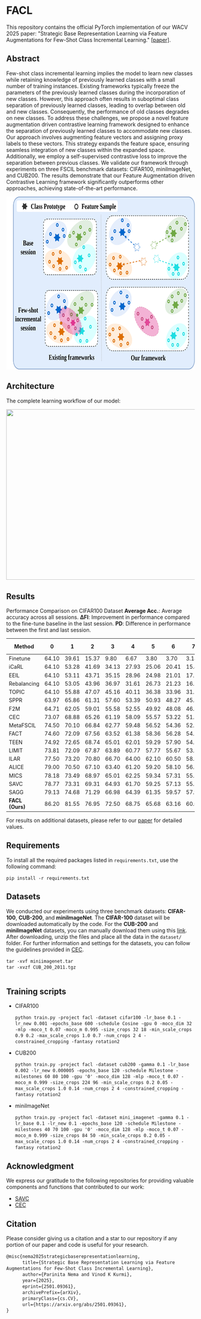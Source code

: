# FACL
This repository contains the official PyTorch implementation of our WACV 2025 paper: "Strategic Base Representation Learning via Feature Augmentations for Few-Shot Class Incremental Learning." [[paper]](http://arxiv.org/abs/2501.09361).


## Abstract
Few-shot class incremental learning implies the model to learn new classes while retaining knowledge of previously learned classes with a small number of training instances. Existing frameworks typically freeze the parameters of the previously learned classes during the incorporation of new classes. However, this approach often results in suboptimal class separation of previously learned classes,  leading to overlap between old and new classes. Consequently, the performance of old classes degrades on new classes. To address these challenges, we propose a novel feature augmentation driven contrastive learning framework designed to enhance the separation of previously learned classes to accommodate new classes. Our approach involves augmenting feature vectors and assigning proxy labels to these vectors. This strategy expands the feature space, ensuring seamless integration of new classes within the expanded space. Additionally, we employ a self-supervised contrastive loss to improve the separation between previous classes. We validate our framework through experiments on three FSCIL benchmark datasets: CIFAR100, miniImageNet, and CUB200. The results demonstrate that our Feature Augmentation driven Contrastive Learning framework significantly outperforms other approaches, achieving state-of-the-art performance.

<img src='imgs/wacv2025_introduction.png' width='700' height='460'>

## Architecture
The complete learning workflow of our model:

<img src='imgs/wacv2025_methodology.png' width='900' height='454'>

## Results
Performance Comparison on CIFAR100 Dataset **Average Acc.**: Average accuracy across all sessions. **ΔFI**: Improvement in performance compared to the fine-tune baseline in the last session. **PD**: Difference in performance between the first and last session.


| Method        | 0     | 1     | 2     | 3     | 4     | 5     | 6     | 7     | 8     | Average Acc. | ΔFI   |
|---------------|-------|-------|-------|-------|-------|-------|-------|-------|-------|--------------|-------|
| Finetune      | 64.10 | 39.61 | 15.37 |  9.80 |  6.67 |  3.80 |  3.70 |  3.14 |  2.65 | 16.54        | -     |
| iCaRL         | 64.10 | 53.28 | 41.69 | 34.13 | 27.93 | 25.06 | 20.41 | 15.48 | 13.73 | 32.87        | +11.08|
| EEIL          | 64.10 | 53.11 | 43.71 | 35.15 | 28.96 | 24.98 | 21.01 | 17.26 | 15.85 | 33.79        | +13.20|
| Rebalancing   | 64.10 | 53.05 | 43.96 | 36.97 | 31.61 | 26.73 | 21.23 | 16.78 | 13.54 | 34.22        | +10.89|
| TOPIC         | 64.10 | 55.88 | 47.07 | 45.16 | 40.11 | 36.38 | 33.96 | 31.55 | 29.37 | 42.62        | +26.72|
| SPPR          | 63.97 | 65.86 | 61.31 | 57.60 | 53.39 | 50.93 | 48.27 | 45.36 | 43.32 | 54.45        | +40.67|
| F2M           | 64.71 | 62.05 | 59.01 | 55.58 | 52.55 | 49.92 | 48.08 | 46.28 | 44.67 | 53.65        | +42.02|
| CEC           | 73.07 | 68.88 | 65.26 | 61.19 | 58.09 | 55.57 | 53.22 | 51.34 | 49.14 | 59.53        | +46.49|
| MetaFSCIL     | 74.50 | 70.10 | 66.84 | 62.77 | 59.48 | 56.52 | 54.36 | 52.56 | 49.97 | 60.79        | +47.32|
| FACT          | 74.60 | 72.09 | 67.56 | 63.52 | 61.38 | 58.36 | 56.28 | 54.24 | 52.64 | 62.24        | +49.49|
| TEEN          | 74.92 | 72.65 | 68.74 | 65.01 | 62.01 | 59.29 | 57.90 | 54.76 | 52.64 | 63.21        | +49.99|
| LIMIT         | 73.81 | 72.09 | 67.87 | 63.89 | 60.77 | 57.77 | 55.67 | 53.52 | 51.23 | 61.84        | +48.58|
| ILAR          | 77.50 | 73.20 | 70.80 | 66.70 | 64.00 | 62.10 | 60.50 | 58.70 | 56.40 | 65.54        | +53.75|
| ALICE         | 79.00 | 70.50 | 67.10 | 63.40 | 61.20 | 59.20 | 58.10 | 56.30 | 54.10 | 63.21        | +51.45|
| MICS          | 78.18 | 73.49 | 68.97 | 65.01 | 62.25 | 59.34 | 57.31 | 55.11 | 52.94 | 63.62        | +50.29|
| SAVC          | 78.77 | 73.31 | 69.31 | 64.93 | 61.70 | 59.25 | 57.13 | 55.19 | 53.12 | 63.63        | +50.47|
| SAGG          | 79.13 | 74.68 | 71.29 | 66.98 | 64.39 | 61.35 | 59.57 | 57.93 | 55.33 | 65.63        | +52.68|
| **FACL (Ours)**| 86.20| 81.55 | 76.95 | 72.50 | 68.75 | 65.68 | 63.16 | 60.62 | 58.20 | **70.40**    | +55.55|



For results on additional datasets, please refer to our [paper](http://arxiv.org/abs/2501.09361) for detailed values.

## Requirements

To install all the required packages listed in `requirements.txt`, use the following command:
```
pip install -r requirements.txt

```

## Datasets

We conducted our experiments using three benchmark datasets: **CIFAR-100**, **CUB-200**, and **miniImageNet**. The **CIFAR-100** dataset will be downloaded automatically by the code. For the **CUB-200** and **miniImageNet** datasets, you can manually download them using this [link](https://drive.google.com/drive/folders/11LxZCQj2FRCs0JTsf_dafvTHqFn2yGSN). After downloading, unzip the files and place all the data in the `dataset/` folder. For further information and settings for the datasets, you can follow the guidelines provided in [CEC](https://github.com/icoz69/CEC-CVPR2021).

```
tar -xvf miniimagenet.tar
tar -xvzf CUB_200_2011.tgz


```

 
## Training scripts

- CIFAR100

  ```
  python train.py -project facl -dataset cifar100 -lr_base 0.1 -lr_new 0.001 -epochs_base 600 -schedule Cosine -gpu 0 -moco_dim 32 -mlp -moco_t 0.07 -moco_m 0.995 -size_crops 32 18 -min_scale_crops 0.9 0.2 -max_scale_crops 1.0 0.7 -num_crops 2 4 -constrained_cropping -fantasy rotation2

  ```
  
- CUB200
    ```
    python train.py -project facl -dataset cub200 -gamma 0.1 -lr_base 0.002 -lr_new 0.000005 -epochs_base 120 -schedule Milestone -milestones 60 80 100 -gpu '0' -moco_dim 128 -mlp -moco_t 0.07 -moco_m 0.999 -size_crops 224 96 -min_scale_crops 0.2 0.05 -max_scale_crops 1.0 0.14 -num_crops 2 4 -constrained_cropping -fantasy rotation2 
    ```

- miniImageNet
    ```
    python train.py -project facl -dataset mini_imagenet -gamma 0.1 -lr_base 0.1 -lr_new 0.1 -epochs_base 120 -schedule Milestone -milestones 40 70 100 -gpu '0' -moco_dim 128 -mlp -moco_t 0.07 -moco_m 0.999 -size_crops 84 50 -min_scale_crops 0.2 0.05 -max_scale_crops 1.0 0.14 -num_crops 2 4 -constrained_cropping -fantasy rotation2 
    ```



## Acknowledgment
We express our gratitude to the following repositories for providing valuable components and functions that contributed to our work:

- [SAVC](https://github.com/zysong0113/SAVC)
- [CEC](https://github.com/icoz69/CEC-CVPR2021)

## Citation
Please consider giving us a citation and a star to our repository if any portion of our paper and code is useful for your research.

```
@misc{nema2025strategicbaserepresentationlearning,
      title={Strategic Base Representation Learning via Feature Augmentations for Few-Shot Class Incremental Learning}, 
      author={Parinita Nema and Vinod K Kurmi},
      year={2025},
      eprint={2501.09361},
      archivePrefix={arXiv},
      primaryClass={cs.CV},
      url={https://arxiv.org/abs/2501.09361}, 
}
```
